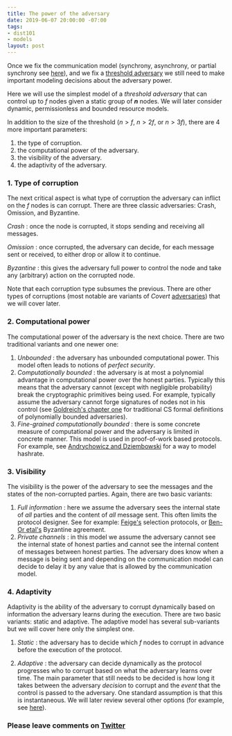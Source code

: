 ```yaml
---
title: The power of the adversary
date: 2019-06-07 20:00:00 -07:00
tags:
- dist101
- models
layout: post
---
```


Once we fix the communication model (synchrony, asynchrony, or partial synchrony see [here](https://ittaiab.github.io/2019-05-31-2019-5-31-models/)), and we fix a [threshold adversary](https://ittaiab.github.io/2019-06-17-the-threshold-adversary/) we still need to make important modeling decisions about the adversary power.

Here we will use the simplest model of a _threshold adversary_ that can control up to _f_ nodes given a static group of **_n_** nodes. We will later consider dynamic, permissionless and bounded resource models.


In addition to the size of the threshold ($n>f$, $n>2f$, or $n>3f$), there are 4 more important parameters:

1. the type of corruption.
2. the computational power of the adversary.
3. the visibility of the adversary.
4. the adaptivity of the adversary.



### 1. Type of corruption
The next critical aspect is what type of corruption the adversary can inflict on the $f$ nodes is can corrupt. There are three classic adversaries: Crash, Omission, and Byzantine.

_Crash_ : once the node is corrupted, it stops sending and receiving all messages.

_Omission_ : once corrupted, the adversary can decide, for each message sent or received, to either drop or allow it to continue.

_Byzantine_ : this gives the adversary full power to control the node and take any (arbitrary) action on the corrupted node.

Note that each corruption type subsumes the previous.
There are other types of corruptions (most notable are variants of _Covert_ [adversaries](https://eprint.iacr.org/2007/060.pdf)) that we will cover later.


### 2. Computational power 
The computational power of the adversary is the next choice. There are two traditional variants and one newer one:
1. _Unbounded_ : the adversary has  unbounded computational power. This model often leads to notions of _perfect security_.
2. _Computationally bounded_ : the adversary is at most a polynomial advantage in computational power over the honest parties. Typically this means that the adversary cannot (except with negligible probability) break the cryptographic primitives being used. For example, typically assume the adversary cannot forge signatures of nodes not in his control (see [Goldreich's chapter one](http://www.wisdom.weizmann.ac.il/~oded/PSBookFrag/part1N.pdf) for traditional CS formal definitions of polynomially bounded adversaries). 
3. _Fine-grained computationally bounded_ : there is some concrete measure of computational power and the adversary is limited in concrete manner. This model is used in proof-of-work based protocols. For example, see [Andrychowicz and Dziembowski](https://www.iacr.org/archive/crypto2015/92160235/92160235.pdf) for a way to model hashrate.

### 3. Visibility 
The visibility is the power of the adversary to see the messages and the states of the non-corrupted parties. Again, there are two basic variants:

1. _Full information_ : here we assume the adversary sees the internal state of _all_ parties and the content of _all_ message sent. This often limits the protocol designer. See for example: [Feige's](www.wisdom.weizmann.ac.il/~feige/Others/leader.ps) selection protocols, or  [Ben-Or etal's](https://people.csail.mit.edu/vinodv/BA.pdf) Byzantine agreement. 
3. _Private channels_ : in this model we assume the adversary cannot see the internal state of honest parties and cannot see the internal content of messages between honest parties. The adversary does know when a message is being sent and depending on the communication model can decide to delay it by any value that is allowed by the communication model.

### 4. Adaptivity 
Adaptivity is the ability of the adversary to corrupt dynamically based on information the adversary learns during the execution. There are two basic variants: static and adaptive. The adaptive model has several sub-variants but we will cover here only the simplest one.

1. _Static_ : the adversary has to decide which _f_ nodes to corrupt in advance before the execution of the protocol.

2. _Adaptive_ : the adversary can decide dynamically as the protocol progresses who to corrupt based on what the adversary learns over time. The main parameter that still needs to be decided is how long it takes between the adversary _decision_ to corrupt and the _event_ that the control is passed to the adversary. One standard assumption is that this is instantaneous. We will later review several other options (for example, see [here](https://users.cs.duke.edu/~kartik/papers/podc2019.pdf)).

### Please leave comments on [Twitter](https://twitter.com/ittaia/status/1141481767121170434?s=20)